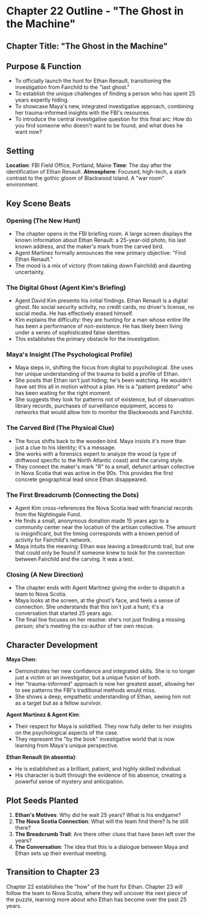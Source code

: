# Chapter 22 Outline - "The Ghost in the Machine"

## Chapter Title: "The Ghost in the Machine"

## Purpose & Function
- To officially launch the hunt for Ethan Renault, transitioning the investigation from Fairchild to the "last ghost."
- To establish the unique challenges of finding a person who has spent 25 years expertly hiding.
- To showcase Maya's new, integrated investigative approach, combining her trauma-informed insights with the FBI's resources.
- To introduce the central investigative question for this final arc: How do you find someone who doesn't want to be found, and what does he want now?

## Setting
**Location**: FBI Field Office, Portland, Maine
**Time**: The day after the identification of Ethan Renault.
**Atmosphere**: Focused, high-tech, a stark contrast to the gothic gloom of Blackwood Island. A "war room" environment.

## Key Scene Beats

### Opening (The New Hunt)
- The chapter opens in the FBI briefing room. A large screen displays the known information about Ethan Renault: a 25-year-old photo, his last known address, and the maker's mark from the carved bird.
- Agent Martinez formally announces the new primary objective: "Find Ethan Renault."
- The mood is a mix of victory (from taking down Fairchild) and daunting uncertainty.

### The Digital Ghost (Agent Kim's Briefing)
- Agent David Kim presents his initial findings. Ethan Renault is a digital ghost. No social security activity, no credit cards, no driver's license, no social media. He has effectively erased himself.
- Kim explains the difficulty: they are hunting for a man whose entire life has been a performance of non-existence. He has likely been living under a series of sophisticated false identities.
- This establishes the primary obstacle for the investigation.

### Maya's Insight (The Psychological Profile)
- Maya steps in, shifting the focus from digital to psychological. She uses her unique understanding of the trauma to build a profile of Ethan.
- She posits that Ethan isn't just hiding; he's been watching. He wouldn't have set this all in motion without a plan. He is a "patient predator" who has been waiting for the right moment.
- She suggests they look for patterns not of existence, but of observation: library records, purchases of surveillance equipment, access to networks that would allow him to monitor the Blackwoods and Fairchild.

### The Carved Bird (The Physical Clue)
- The focus shifts back to the wooden bird. Maya insists it's more than just a clue to his identity; it's a message.
- She works with a forensics expert to analyze the wood (a type of driftwood specific to the North Atlantic coast) and the carving style.
- They connect the maker's mark "R" to a small, defunct artisan collective in Nova Scotia that was active in the 90s. This provides the first concrete geographical lead since Ethan disappeared.

### The First Breadcrumb (Connecting the Dots)
- Agent Kim cross-references the Nova Scotia lead with financial records from the Nightingale Fund.
- He finds a small, anonymous donation made 15 years ago to a community center near the location of the artisan collective. The amount is insignificant, but the timing corresponds with a known period of activity for Fairchild's network.
- Maya intuits the meaning: Ethan was leaving a breadcrumb trail, but one that could only be found if someone knew to look for the connection between Fairchild and the carving. It was a test.

### Closing (A New Direction)
- The chapter ends with Agent Martinez giving the order to dispatch a team to Nova Scotia.
- Maya looks at the screen, at the ghost's face, and feels a sense of connection. She understands that this isn't just a hunt; it's a conversation that started 25 years ago.
- The final line focuses on her resolve: she's not just finding a missing person; she's meeting the co-author of her own rescue.

## Character Development

**Maya Chen**:
- Demonstrates her new confidence and integrated skills. She is no longer just a victim or an investigator, but a unique fusion of both.
- Her "trauma-informed" approach is now her greatest asset, allowing her to see patterns the FBI's traditional methods would miss.
- She shows a deep, empathetic understanding of Ethan, seeing him not as a target but as a fellow survivor.

**Agent Martinez & Agent Kim**:
- Their respect for Maya is solidified. They now fully defer to her insights on the psychological aspects of the case.
- They represent the "by the book" investigative world that is now learning from Maya's unique perspective.

**Ethan Renault (in absentia)**:
- He is established as a brilliant, patient, and highly skilled individual.
- His character is built through the evidence of his absence, creating a powerful sense of mystery and anticipation.

## Plot Seeds Planted

1.  **Ethan's Motives**: Why did he wait 25 years? What is his endgame?
2.  **The Nova Scotia Connection**: What will the team find there? Is he still there?
3.  **The Breadcrumb Trail**: Are there other clues that have been left over the years?
4.  **The Conversation**: The idea that this is a dialogue between Maya and Ethan sets up their eventual meeting.

## Transition to Chapter 23

Chapter 22 establishes the "how" of the hunt for Ethan. Chapter 23 will follow the team to Nova Scotia, where they will uncover the next piece of the puzzle, learning more about who Ethan has become over the past 25 years.
